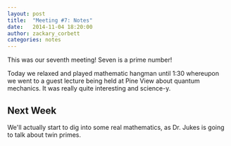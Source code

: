 ```yaml
---
layout: post
title:  "Meeting #7: Notes"
date:   2014-11-04 18:20:00
author: zackary_corbett
categories: notes
---
```


This was our seventh meeting! Seven is a  prime number!

Today we relaxed and played mathematic hangman until 1:30 whereupon we went to a guest lecture being held at Pine View about quantum mechanics. It was really quite interesting and science-y.

## Next Week

We'll actually start to dig into some real mathematics, as Dr. Jukes is going to talk about twin primes.